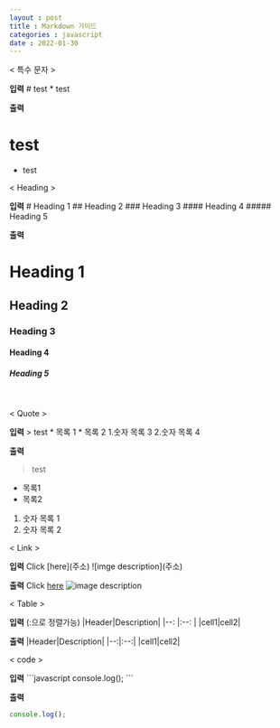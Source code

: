 ```yaml
---
layout : post
title : Markdown 가이드
categories : javascript
date : 2022-01-30
---
```


< 특수 문자 >

**입력**
\# test
\* test

**출력**
# test
* test

< Heading >

**입력**
\# Heading 1
\## Heading 2
\### Heading 3
\#### Heading 4
\##### Heading 5

**출력**
# Heading 1
## Heading 2
### Heading 3
#### Heading 4
##### Heading 5
<br>

< Quote >

**입력**
\> test
\* 목록 1
\* 목록 2
1.숫자 목록 3
2.숫자 목록 4

**출력**
>test
* 목록1
* 목록2
1. 숫자 목록 1
2. 숫자 목록 2

< Link >

**입력**
Click [here]\(주소)
\![imge description]\(주소)

**출력**
Click [here](주소)
![image description](주소)

< Table >

**입력** (:으로 정렬가능)
\|Header|Description|
\|--: |:--: |
\|cell1|cell2|

**출력**
|Header|Description|
|--:|:--:|
|cell1|cell2|

< code >

**입력**
\```javascript
console.log();
\```

**출력**

```javascript
console.log();
```







